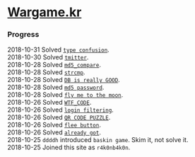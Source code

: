 # [Wargame.kr](http://wargame.kr)
### Progress
2018-10-31 Solved [`type confusion`](./type%20confusion).  
2018-10-30 Solved [`tmitter`](./tmitter).  
2018-10-28 Solved [`md5_compare`](./md5_compare).  
2018-10-28 Solved [`strcmp`](./strcmp).  
2018-10-28 Solved [`DB is really GOOD`](./DB%20is%20really%20GOOD).  
2018-10-28 Solved [`md5 password`](./md5%20password).  
2018-10-28 Solved [`fly me to the moon`](./fly%20me%20to%20the%20moon).  
2018-10-26 Solved [`WTF_CODE`](./WTF_CODE).  
2018-10-26 Solved [`login filtering`](./login%20filtering).  
2018-10-26 Solved [`QR CODE PUZZLE`](QR%20CODE%20PUZZLE).  
2018-10-26 Solved [`flee button`](./flee%20button).  
2018-10-26 Solved [`already got`](./already%20got).  
2018-10-25 `ddddh` introduced `baskin game`. Skim it, not solve it.  
2018-10-25 Joined this site as `r4k0nb4k0n`.  
